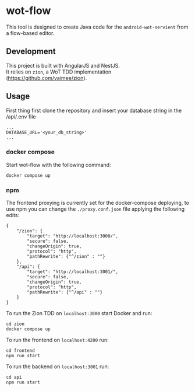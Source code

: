 # wot-flow
This tool is designed to create Java code for the `android-wot-servient` from a flow-based editor.

## Development
This project is built with AngularJS and NestJS.\
It relies on `zion`, a WoT TDD implementation (https://github.com/vaimee/zion).

## Usage
First thing first clone the repository and insert your database string in the /api/.env file
```
...
DATABASE_URL='<your_db_string>'
...
```

### docker compose
Start wot-flow with the following command:
```
docker compose up
```

### npm
The frontend proxying is currently set for the docker-compose deploying, to use npm you can change the `./proxy.conf.json` file applying the following edits:

```
{
    "/zion": {
        "target": "http://localhost:3000/",
        "secure": false,
        "changeOrigin": true,
        "protocol": "http",
        "pathRewrite": {"^/zion" : ""}
    },
    "/api": {
        "target": "http://localhost:3001/",
        "secure": false,
        "changeOrigin": true,
        "protocol": "http",
        "pathRewrite": {"^/api" : ""}
    }
}
```

To run the Zion TDD on `localhost:3000` start Docker and run:
```
cd zion
docker compose up
```

To run the frontend on `localhost:4200` run:
```
cd frontend
npm run start
```

To run the backend on `localhost:3001` run:
```
cd api
npm run start
```
